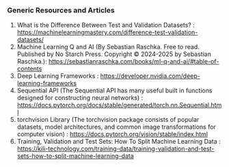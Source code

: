 ### Generic Resources and Articles

1. What is the Difference Between Test and Validation Datasets? : https://machinelearningmastery.com/difference-test-validation-datasets/
2. Machine Learning Q and AI (By Sebastian Raschka. Free to read. Published by No Starch Press.
Copyright © 2024-2025 by Sebastian Raschka.):  https://sebastianraschka.com/books/ml-q-and-ai/#table-of-contents
3. Deep Learning Frameworks : https://developer.nvidia.com/deep-learning-frameworks
4. Sequential API (The Sequential API has many useful built in functions designed for constructing neural networks) : https://docs.pytorch.org/docs/stable/generated/torch.nn.Sequential.html
5. torchvision Library (The torchvision package consists of popular datasets, model architectures, and common image transformations for computer vision) : https://docs.pytorch.org/vision/stable/index.html
6. Training, Validation and Test Sets: How To Split Machine Learning Data : https://kili-technology.com/training-data/training-validation-and-test-sets-how-to-split-machine-learning-data
